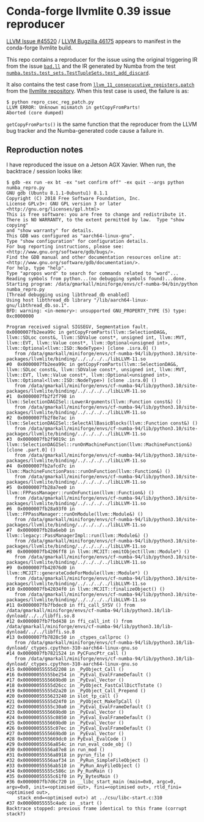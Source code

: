 # Conda-forge llvmlite 0.39 issue reproducer

[LLVM Issue #45520](https://github.com/llvm/llvm-project/issues/45520) / [LLVM
Bugzilla 46175](https://bugs.llvm.org/show_bug.cgi?id=46175) appears to manifest
in the conda-forge llvmlite build.

This repo contains a reproducer for the issue using the original triggering IR
from the issue [`bad.ll`](bad.ll) and the IR generated by Numba from the test
[`numba.tests.test_sets.TestTupleSets.test_add_discard`](module.ll).

It also contains the test case from [`llvm_11_consecucutive_registers.patch`](https://github.com/numba/llvmlite/blob/52970defcdd82c68a420e1dc182a814c7c4b16e3/conda-recipes/llvm_11_consecutive_registers.patch) from the [llvmlite repository](https://github.com/numba/llvmlite).
When this test case is used, the failure is as:

```
$ python repro_csec_reg_patch.py
LLVM ERROR: Unknown mismatch in getCopyFromParts!
Aborted (core dumped)
```

`getCopyFromParts()` is the same function that the reproducer from the LLVM bug
tracker and the Numba-generated code cause a failure in.


## Reproduction notes

I have reproduced the issue on a Jetson AGX Xavier. When run, the backtrace /
session looks like:

```
$ gdb -ex run -ex bt -ex "set confirm off" -ex quit --args python numba_repro.py
GNU gdb (Ubuntu 8.1.1-0ubuntu1) 8.1.1
Copyright (C) 2018 Free Software Foundation, Inc.
License GPLv3+: GNU GPL version 3 or later <http://gnu.org/licenses/gpl.html>
This is free software: you are free to change and redistribute it.
There is NO WARRANTY, to the extent permitted by law.  Type "show copying"
and "show warranty" for details.
This GDB was configured as "aarch64-linux-gnu".
Type "show configuration" for configuration details.
For bug reporting instructions, please see:
<http://www.gnu.org/software/gdb/bugs/>.
Find the GDB manual and other documentation resources online at:
<http://www.gnu.org/software/gdb/documentation/>.
For help, type "help".
Type "apropos word" to search for commands related to "word"...
Reading symbols from python...(no debugging symbols found)...done.
Starting program: /data/gmarkall/miniforge/envs/cf-numba-94/bin/python numba_repro.py
[Thread debugging using libthread_db enabled]
Using host libthread_db library "/lib/aarch64-linux-gnu/libthread_db.so.1".
BFD: warning: <in-memory>: unsupported GNU_PROPERTY_TYPE (5) type: 0xc0000000

Program received signal SIGSEGV, Segmentation fault.
0x0000007fb2eea99c in getCopyFromParts(llvm::SelectionDAG&, llvm::SDLoc const&, llvm::SDValue const*, unsigned int, llvm::MVT, llvm::EVT, llvm::Value const*, llvm::Optional<unsigned int>, llvm::Optional<llvm::ISD::NodeType>) [clone .isra.0] ()
   from /data/gmarkall/miniforge/envs/cf-numba-94/lib/python3.10/site-packages/llvmlite/binding/../../../../libLLVM-11.so
#0  0x0000007fb2eea99c in getCopyFromParts(llvm::SelectionDAG&, llvm::SDLoc const&, llvm::SDValue const*, unsigned int, llvm::MVT, llvm::EVT, llvm::Value const*, llvm::Optional<unsigned int>, llvm::Optional<llvm::ISD::NodeType>) [clone .isra.0] ()
   from /data/gmarkall/miniforge/envs/cf-numba-94/lib/python3.10/site-packages/llvmlite/binding/../../../../libLLVM-11.so
#1  0x0000007fb2f2f798 in llvm::SelectionDAGISel::LowerArguments(llvm::Function const&) ()
   from /data/gmarkall/miniforge/envs/cf-numba-94/lib/python3.10/site-packages/llvmlite/binding/../../../../libLLVM-11.so
#2  0x0000007fb2f8e7ac in llvm::SelectionDAGISel::SelectAllBasicBlocks(llvm::Function const&) ()
   from /data/gmarkall/miniforge/envs/cf-numba-94/lib/python3.10/site-packages/llvmlite/binding/../../../../libLLVM-11.so
#3  0x0000007fb2f9019c in llvm::SelectionDAGISel::runOnMachineFunction(llvm::MachineFunction&) [clone .part.0] ()
   from /data/gmarkall/miniforge/envs/cf-numba-94/lib/python3.10/site-packages/llvmlite/binding/../../../../libLLVM-11.so
#4  0x0000007fb2afcd7c in llvm::MachineFunctionPass::runOnFunction(llvm::Function&) ()
   from /data/gmarkall/miniforge/envs/cf-numba-94/lib/python3.10/site-packages/llvmlite/binding/../../../../libLLVM-11.so
#5  0x0000007fb28a7ee0 in llvm::FPPassManager::runOnFunction(llvm::Function&) ()
   from /data/gmarkall/miniforge/envs/cf-numba-94/lib/python3.10/site-packages/llvmlite/binding/../../../../libLLVM-11.so
#6  0x0000007fb28a93f0 in llvm::FPPassManager::runOnModule(llvm::Module&) ()
   from /data/gmarkall/miniforge/envs/cf-numba-94/lib/python3.10/site-packages/llvmlite/binding/../../../../libLLVM-11.so
#7  0x0000007fb28a6eb0 in llvm::legacy::PassManagerImpl::run(llvm::Module&) ()
   from /data/gmarkall/miniforge/envs/cf-numba-94/lib/python3.10/site-packages/llvmlite/binding/../../../../libLLVM-11.so
#8  0x0000007fb4206ff8 in llvm::MCJIT::emitObject(llvm::Module*) ()
   from /data/gmarkall/miniforge/envs/cf-numba-94/lib/python3.10/site-packages/llvmlite/binding/../../../../libLLVM-11.so
#9  0x0000007fb42076d0 in llvm::MCJIT::generateCodeForModule(llvm::Module*) ()
   from /data/gmarkall/miniforge/envs/cf-numba-94/lib/python3.10/site-packages/llvmlite/binding/../../../../libLLVM-11.so
#10 0x0000007fb42034f0 in llvm::MCJIT::finalizeObject() ()
   from /data/gmarkall/miniforge/envs/cf-numba-94/lib/python3.10/site-packages/llvmlite/binding/../../../../libLLVM-11.so
#11 0x0000007fb7fbdec0 in ffi_call_SYSV () from /data/gmarkall/miniforge/envs/cf-numba-94/lib/python3.10/lib-dynload/../../libffi.so.8
#12 0x0000007fb7fbd438 in ffi_call_int () from /data/gmarkall/miniforge/envs/cf-numba-94/lib/python3.10/lib-dynload/../../libffi.so.8
#13 0x0000007fb7828c50 in _ctypes_callproc ()
   from /data/gmarkall/miniforge/envs/cf-numba-94/lib/python3.10/lib-dynload/_ctypes.cpython-310-aarch64-linux-gnu.so
#14 0x0000007fb7821524 in PyCFuncPtr_call ()
   from /data/gmarkall/miniforge/envs/cf-numba-94/lib/python3.10/lib-dynload/_ctypes.cpython-310-aarch64-linux-gnu.so
#15 0x00000055555d2208 in _PyObject_Call ()
#16 0x00000055555be254 in _PyEval_EvalFrameDefault ()
#17 0x0000005555669bd0 in _PyEval_Vector ()
#18 0x00000055555d26cc in _PyObject_FastCallDictTstate ()
#19 0x00000055555d2a20 in _PyObject_Call_Prepend ()
#20 0x0000005555623240 in slot_tp_call ()
#21 0x00000055555d24f0 in _PyObject_MakeTpCall ()
#22 0x00000055555c30a0 in _PyEval_EvalFrameDefault ()
#23 0x0000005555669bd0 in _PyEval_Vector ()
#24 0x00000055555c0850 in _PyEval_EvalFrameDefault ()
#25 0x0000005555669bd0 in _PyEval_Vector ()
#26 0x00000055555c07ec in _PyEval_EvalFrameDefault ()
#27 0x0000005555669bd0 in _PyEval_Vector ()
#28 0x0000005555669dc0 in PyEval_EvalCode ()
#29 0x00000055556a854c in run_eval_code_obj ()
#30 0x00000055556a87e8 in run_mod ()
#31 0x00000055556a8918 in pyrun_file ()
#32 0x00000055556aaf34 in _PyRun_SimpleFileObject ()
#33 0x00000055556ab510 in _PyRun_AnyFileObject ()
#34 0x00000055555c586c in Py_RunMain ()
#35 0x00000055555c61f0 in Py_BytesMain ()
#36 0x0000007fb7d6c720 in __libc_start_main (main=0x0, argc=0, argv=0x0, init=<optimised out>, fini=<optimised out>, rtld_fini=<optimised out>, 
    stack_end=<optimised out>) at ../csu/libc-start.c:310
#37 0x00000055555c4adc in _start ()
Backtrace stopped: previous frame identical to this frame (corrupt stack?)
```
